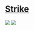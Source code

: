 # [Strike](https://github.com/dmliao/strike)

![](https://img.shields.io/github/license/dmliao/strike?style=flat-square) ![](https://img.shields.io/github/last-commit/scillidan/strike/main?label=last%20commit%20(fork)&style=flat-square)